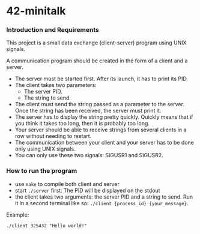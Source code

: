 # 42-minitalk
### Introduction and Requirements
This project is a small data exchange (client-server) program using UNIX signals.

A communication program should be created in the form of a client and a server.

- The server must be started first. After its launch, it has to print its PID.
- The client takes two parameters:
    - The server PID.
    - The string to send.
- The client must send the string passed as a parameter to the server. Once the string has been received, the server must print it.
- The server has to display the string pretty quickly. Quickly means that if you think it takes too long, then it is probably too long.
- Your server should be able to receive strings from several clients in a row without needing to restart.
- The communication between your client and your server has to be done only using UNIX signals.
- You can only use these two signals: SIGUSR1 and SIGUSR2.

### How to run the program

- use `make` to compile both client and server
- start `./server` first: The PID will be displayed on the stdout
- the client takes two arguments: the server PID and a string to send. Run it in a second terminal like so: `./client {process_id} {your_message}`.

Example:
```shell
./client 325432 "Hello world!"
```

